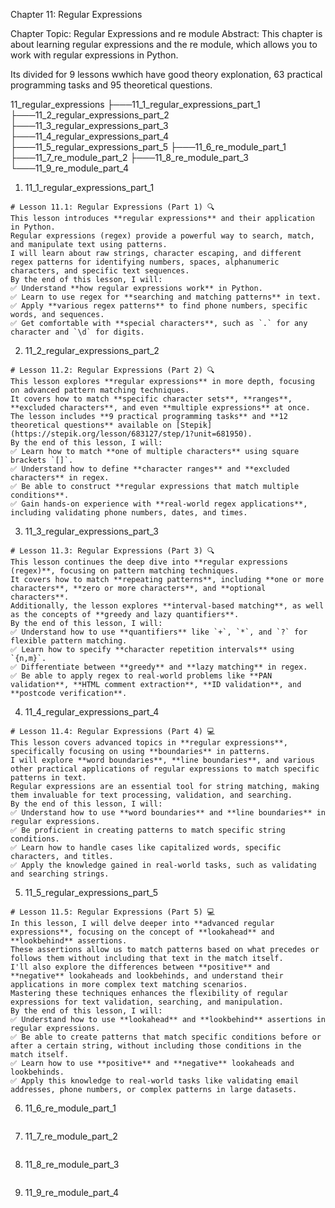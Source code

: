 Chapter 11: Regular Expressions

Chapter Topic: Regular Expressions and re module
Abstract: This chapter is about learning regular expressions and the re module, which allows you to work with regular expressions in Python.

Its divided for 9 lessons wwhich have good theory explonation, 63 practical programming tasks and 95 theoretical questions.

11_regular_expressions
├───11_1_regular_expressions_part_1
├───11_2_regular_expressions_part_2
├───11_3_regular_expressions_part_3
├───11_4_regular_expressions_part_4
├───11_5_regular_expressions_part_5
├───11_6_re_module_part_1
├───11_7_re_module_part_2
├───11_8_re_module_part_3
└───11_9_re_module_part_4

1. 11_1_regular_expressions_part_1

```
# Lesson 11.1: Regular Expressions (Part 1) 🔍
This lesson introduces **regular expressions** and their application in Python.
Regular expressions (regex) provide a powerful way to search, match, and manipulate text using patterns.
I will learn about raw strings, character escaping, and different regex patterns for identifying numbers, spaces, alphanumeric characters, and specific text sequences.
By the end of this lesson, I will:
✅ Understand **how regular expressions work** in Python.
✅ Learn to use regex for **searching and matching patterns** in text.
✅ Apply **various regex patterns** to find phone numbers, specific words, and sequences.
✅ Get comfortable with **special characters**, such as `.` for any character and `\d` for digits.
```

2. 11_2_regular_expressions_part_2

```
# Lesson 11.2: Regular Expressions (Part 2) 🔍
This lesson explores **regular expressions** in more depth, focusing on advanced pattern matching techniques.
It covers how to match **specific character sets**, **ranges**, **excluded characters**, and even **multiple expressions** at once.
The lesson includes **9 practical programming tasks** and **12 theoretical questions** available on [Stepik](https://stepik.org/lesson/683127/step/1?unit=681950).
By the end of this lesson, I will:
✅ Learn how to match **one of multiple characters** using square brackets `[]`.
✅ Understand how to define **character ranges** and **excluded characters** in regex.
✅ Be able to construct **regular expressions that match multiple conditions**.
✅ Gain hands-on experience with **real-world regex applications**, including validating phone numbers, dates, and times.
```

3. 11_3_regular_expressions_part_3

```
# Lesson 11.3: Regular Expressions (Part 3) 🔍
This lesson continues the deep dive into **regular expressions (regex)**, focusing on pattern matching techniques.
It covers how to match **repeating patterns**, including **one or more characters**, **zero or more characters**, and **optional characters**.
Additionally, the lesson explores **interval-based matching**, as well as the concepts of **greedy and lazy quantifiers**.
By the end of this lesson, I will:
✅ Understand how to use **quantifiers** like `+`, `*`, and `?` for flexible pattern matching.
✅ Learn how to specify **character repetition intervals** using `{n,m}`.
✅ Differentiate between **greedy** and **lazy matching** in regex.
✅ Be able to apply regex to real-world problems like **PAN validation**, **HTML comment extraction**, **ID validation**, and **postcode verification**.
```

4. 11_4_regular_expressions_part_4

```
# Lesson 11.4: Regular Expressions (Part 4) 💻
This lesson covers advanced topics in **regular expressions**, specifically focusing on using **boundaries** in patterns.
I will explore **word boundaries**, **line boundaries**, and various other practical applications of regular expressions to match specific patterns in text.
Regular expressions are an essential tool for string matching, making them invaluable for text processing, validation, and searching.
By the end of this lesson, I will:
✅ Understand how to use **word boundaries** and **line boundaries** in regular expressions.
✅ Be proficient in creating patterns to match specific string conditions.
✅ Learn how to handle cases like capitalized words, specific characters, and titles.
✅ Apply the knowledge gained in real-world tasks, such as validating and searching strings.
```

5. 11_5_regular_expressions_part_5

```
# Lesson 11.5: Regular Expressions (Part 5) 💻
In this lesson, I will delve deeper into **advanced regular expressions**, focusing on the concept of **lookahead** and **lookbehind** assertions.
These assertions allow us to match patterns based on what precedes or follows them without including that text in the match itself.
I'll also explore the differences between **positive** and **negative** lookaheads and lookbehinds, and understand their applications in more complex text matching scenarios.
Mastering these techniques enhances the flexibility of regular expressions for text validation, searching, and manipulation.
By the end of this lesson, I will:
✅ Understand how to use **lookahead** and **lookbehind** assertions in regular expressions.
✅ Be able to create patterns that match specific conditions before or after a certain string, without including those conditions in the match itself.
✅ Learn how to use **positive** and **negative** lookaheads and lookbehinds.
✅ Apply this knowledge to real-world tasks like validating email addresses, phone numbers, or complex patterns in large datasets.
```

6. 11_6_re_module_part_1

```

```

7. 11_7_re_module_part_2

```

```

8. 11_8_re_module_part_3

```

```

9. 11_9_re_module_part_4

```

```
